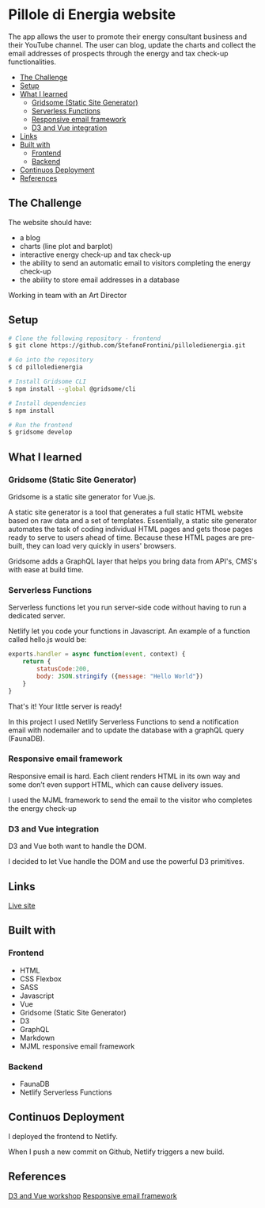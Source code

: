 # Pillole di Energia website

The app allows the user to promote their energy consultant business and their YouTube channel. The user can blog, update the charts and collect the email addresses of prospects through the energy and tax check-up functionalities.

  - [The Challenge](#the-challenge)
  - [Setup](#setup)
  - [What I learned](#what-i-learned)
    - [Gridsome (Static Site Generator)](#gridsome-static-site-generator)
    - [Serverless Functions](#serverless-functions)
    - [Responsive email framework](#responsive-email-framework)
    - [D3 and Vue integration](#d3-and-vue-integration)
  - [Links](#links)
  - [Built with](#built-with)
    - [Frontend](#frontend)
    - [Backend](#backend)
  - [Continuos Deployment](#continuos-deployment)
  - [References](#references)


## The Challenge
The website should have:

- a blog
- charts (line plot and barplot)
- interactive energy check-up and tax check-up
- the ability to send an automatic email to visitors completing the energy check-up
- the ability to store email addresses in a database

Working in team with an Art Director

## Setup

```bash
# Clone the following repository - frontend
$ git clone https://github.com/StefanoFrontini/pilloledienergia.git

# Go into the repository
$ cd pilloledienergia

# Install Gridsome CLI
$ npm install --global @gridsome/cli

# Install dependencies
$ npm install

# Run the frontend
$ gridsome develop
```
## What I learned
### Gridsome (Static Site Generator)

Gridsome is a static site generator for Vue.js.

A static site generator is a tool that generates a full static HTML website based on raw data and a set of templates. Essentially, a static site generator automates the task of coding individual HTML pages and gets those pages ready to serve to users ahead of time. Because these HTML pages are pre-built, they can load very quickly in users' browsers.

Gridsome adds a GraphQL layer that helps you bring data from API's, CMS's with ease at build time.
### Serverless Functions
Serverless functions let you run server-side code without having to run a dedicated server.

Netlify let you code your functions in Javascript. An example of a function called hello.js would be:

```Javascript
exports.handler = async function(event, context) {
    return {
        statusCode:200,
        body: JSON.stringify ({message: "Hello World"})
    }
}
```
That's it! Your little server is ready!

In this project I used Netlify Serverless Functions to send a notification email with nodemailer and to update the database with a graphQL query (FaunaDB).
### Responsive email framework
Responsive email is hard. Each client renders HTML in its own way and some don’t even support HTML, which can cause delivery issues.

I used the MJML framework to send the email to the visitor who completes the energy check-up
### D3 and Vue integration
D3 and Vue both want to handle the DOM.

I decided to let Vue handle the DOM and use the powerful D3 primitives.
## Links

 [Live site](https://www.pilloledienergia.com/)

## Built with
### Frontend
- HTML
- CSS Flexbox
- SASS
- Javascript
- Vue
- Gridsome (Static Site Generator)
- D3
- GraphQL
- Markdown
- MJML responsive email framework
### Backend
- FaunaDB
- Netlify Serverless Functions

## Continuos Deployment
I deployed the frontend to Netlify.

When I push a new commit on Github, Netlify triggers a new build.

## References

 [D3 and Vue workshop](https://www.youtube.com/watch?v=CkFktv0p3pw&t=4360s)
 [Responsive email framework](https://mjml.io/)
